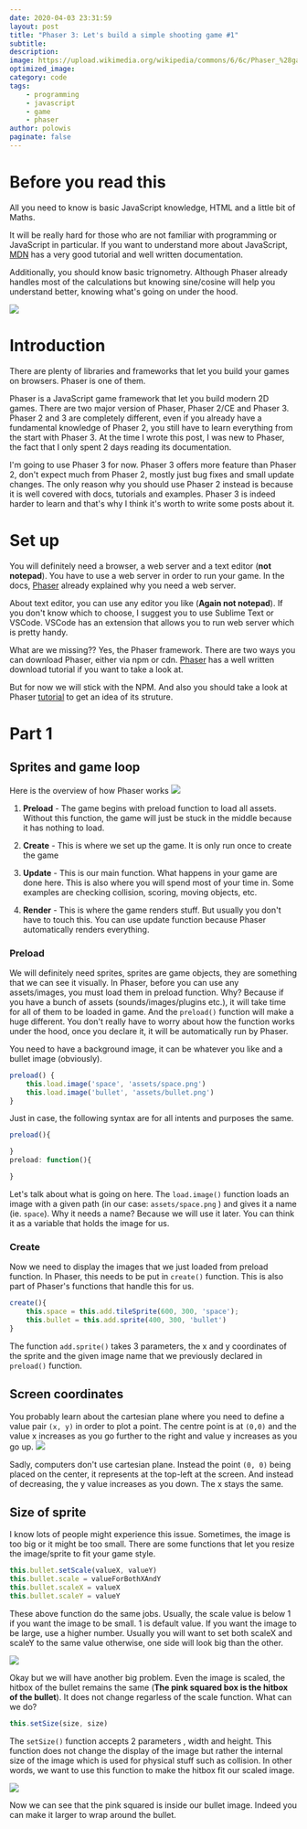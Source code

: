 ```yaml
---
date: 2020-04-03 23:31:59
layout: post
title: "Phaser 3: Let's build a simple shooting game #1"
subtitle:
description:
image: https://upload.wikimedia.org/wikipedia/commons/6/6c/Phaser_%28game_framework%29_logo.png
optimized_image:
category: code
tags:
    - programming
    - javascript
    - game
    - phaser
author: polowis
paginate: false
---
```

# Before you read this

All you need to know is basic JavaScript knowledge, HTML and a little bit of Maths.

It will be really hard for those who are not familiar with programming or JavaScript in particular. If you want to understand more about JavaScript, [MDN](https://developer.mozilla.org/en-US/docs/Web/Tutorials) has a very good tutorial and well written documentation.

Additionally, you should know basic trignometry. Although Phaser already handles most of the calculations but knowing sine/cosine will help you understand better, knowing what's going on under the hood.

<img src="https://upload.wikimedia.org/wikipedia/commons/6/6c/Phaser_%28game_framework%29_logo.png"/>

# Introduction
There are plenty of libraries and frameworks that let you build your games on browsers. Phaser is one of them.

Phaser is a JavaScript game framework that let you build modern 2D games. There are two major version of Phaser, Phaser 2/CE and Phaser 3. Phaser 2 and 3 are completely different, even if you already have a fundamental knowledge of Phaser 2, you still have to learn everything from the start with Phaser 3. At the time I wrote this post, I was new to Phaser, the fact that I only spent 2 days reading its documentation. 

I'm going to use Phaser 3 for now. Phaser 3 offers more feature than Phaser 2, don't expect much from Phaser 2, mostly just bug fixes and small update changes. The only reason why you should use Phaser 2 instead is because it is well covered with docs, tutorials and examples. Phaser 3 is indeed harder to learn and that's why I think it's worth to write some posts about it.

# Set up

You will definitely need a browser, a web server and a text editor (**not notepad**). You have to use a web server in order to run your game. In the docs, [Phaser](http://www.phaser.io/tutorials/getting-started/index) already explained why you need a web server. 

About text editor, you can use any editor you like (**Again not notepad**). If you don't know which to choose, I suggest you to use Sublime Text or VSCode. VSCode has an extension that allows you to run web server which is pretty handy.

What are we missing??
Yes, the Phaser framework. There are two ways you can download Phaser, either via npm or cdn. [Phaser](https://phaser.io/download/stable) has a well written download tutorial if you want to take a look at.

But for now we will stick with the NPM. And also you should take a look at Phaser [tutorial](https://phaser.io/tutorials/getting-started-phaser3) to get an idea of  its struture. 

# Part 1

## Sprites and game loop

Here is the overview of how Phaser works
<img src="https://leanpub.com/site_images/html5shootemupinanafternoon/game_loop.png"/>

1. **Preload** - The game begins with preload function to load all assets. Without this function, the game will just be stuck in the middle because it has nothing to load.
2. **Create** -  This is where we set up the game. It is only run once to create the game
3. **Update** - This is our main function. What happens in your game are done here. This is also where you will spend most of your time in. Some examples are checking collision, scoring, moving objects, etc.

4. **Render** - This is where the game renders stuff. But usually you don't have to touch this. You can use update function because Phaser automatically renders everything.

### Preload
We will definitely need sprites, sprites are game objects, they are something that we can see it visually. In Phaser, before you can use any assets/images, you must load them in preload function. Why? Because if you have a bunch of assets (sounds/images/plugins etc.), it will take time for all of them to be loaded in game. And the ```preload()``` function will make a huge different. You don't really have to worry about how the function works under the hood, once you declare it, it will be automatically run by Phaser.

You need to have a background image, it can be whatever you like and a bullet image (obviously). 

```js
preload() {
    this.load.image('space', 'assets/space.png')
    this.load.image('bullet', 'assets/bullet.png')
}
```

Just in case, the following syntax are for all intents and purposes the same.
```js
preload(){

}
preload: function(){

}
```
Let's talk about what is going on here. The ```load.image()``` function loads an image with a given path (in our case: ```assets/space.png``` ) and gives it a name (ie. ```space```). Why it needs a name? Because we will use it later. You can think it as a variable that holds the image for us.

### Create

Now we need to display the images that we just loaded from preload function. In Phaser, this needs to be put in ```create()``` function. This is also part of Phaser's functions that handle this for us.

```js
create(){
    this.space = this.add.tileSprite(600, 300, 'space');
    this.bullet = this.add.sprite(400, 300, 'bullet')
}
```
The function ```add.sprite()``` takes 3 parameters, the x and y coordinates of the sprite and the given image name that we previously declared in ```preload()``` function. 

## Screen coordinates
You probably learn about the cartesian plane where you need to define a value pair ```(x, y)``` in order to plot a point. The centre point is at ```(0,0)``` and the value x increases as you go further to the right and value y increases as you go up.
<img src="https://processing.org/tutorials/drawing/imgs/drawing-03.svg"/>

Sadly, computers don't use cartesian plane. Instead the point ```(0, 0)``` being placed on the center, it represents at the top-left at the screen. And instead of decreasing, the y value increases as you down. The x stays the same. 

## Size of sprite

I know lots of people might experience this issue. Sometimes, the image is too big or it might be too small. There are some functions that let you resize the image/sprite to fit your game style. 

```js
this.bullet.setScale(valueX, valueY) 
this.bullet.scale = valueForBothXAndY
this.bullet.scaleX = valueX
this.bullet.scaleY = valueY
```

These above function do the same jobs. Usually, the scale value is below 1 if you want the image to be small. 1 is default value. If you want the image to be large, use a higher number. Usually you will want to set both scaleX and scaleY to the same value otherwise, one side will look big than the other. 

<img src="https://polowishome.files.wordpress.com/2020/04/screen-shot-2020-04-04-at-12.13.57-pm.png"/>

Okay but we will have another big problem. Even the image is scaled, the hitbox of the bullet remains the same (**The pink squared box is the hitbox of the bullet**). It does not change regarless of the scale function. What can we do?


```js
this.setSize(size, size)
```
The ```setSize()``` function accepts 2 parameters , width and height. This function does not change the display of the image but rather the internal size of the image which is used for physical stuff such as collision. In other words, we want to use this function to make the hitbox fit our scaled image. 

<img src="https://polowishome.files.wordpress.com/2020/04/screen-shot-2020-04-04-at-12.17.25-pm.png">

Now we can see that the pink squared is inside our bullet image. Indeed you can make it larger to wrap around the bullet.  

